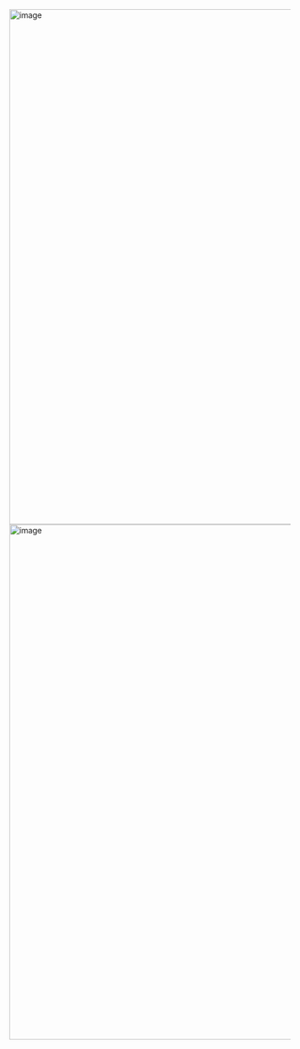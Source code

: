 <img width="1906" height="921" alt="image" src="https://github.com/user-attachments/assets/d588163b-c634-4e45-8cda-d8c75f8a434b" />
<img width="1900" height="921" alt="image" src="https://github.com/user-attachments/assets/6fe1e0f3-0783-4d35-a428-4f3ffdca536a" />
